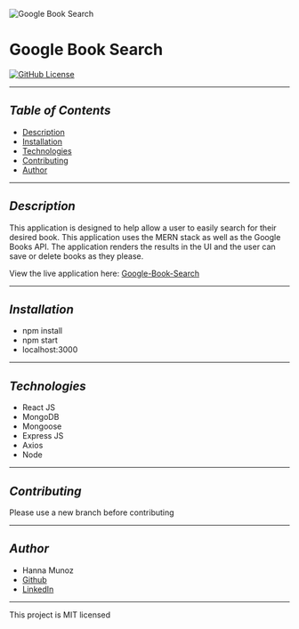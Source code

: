 ![Google Book Search](./client/public/icons/screenshot.png)


# Google Book Search
[![GitHub License](https://img.shields.io/badge/License-MIT-blue)](https://opensource.org/licenses/MIT)

---------------

## *Table of Contents*
- [Description](#description)
- [Installation](#installation)
- [Technologies](#technologies)
- [Contributing](#contributing)
- [Author](#author)

---------------

## *Description*
This application is designed to help allow a user to easily search for their desired book. This application uses the MERN stack as well as the Google Books API. The application renders the results in the UI and the user can save or delete books as they please.

View the live application here: [Google-Book-Search](https://young-tundra-27986.herokuapp.com/)

---------------

## *Installation*
 - npm install
 - npm start
 - localhost:3000

---------------

## *Technologies*
- React JS
- MongoDB
- Mongoose
- Express JS
- Axios
- Node

---------------

## *Contributing*
Please use a new branch before contributing

---------------

## *Author*
- Hanna Munoz
- [Github](https://github.com/hannamunoz)
- [LinkedIn](https://www.linkedin.com/in/hanna-munoz-179993b2/)

---------------

This project is MIT licensed